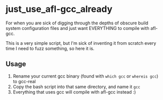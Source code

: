 # just_use_afl-gcc_already
For when you are sick of digging through the depths of obscure build system configuration files and just want EVERYTHING to compile with afl-gcc.

This is a very simple script, but I'm sick of inventing it from scratch every time I need to fuzz something, so here it is.

## Usage
1. Rename your current gcc binary (found with `which gcc` or `whereis gcc`) to gcc-real
2. Copy the bash script into that same directory, and name it `gcc`
3. Everything that uses gcc will compile with afl-gcc instead :)
